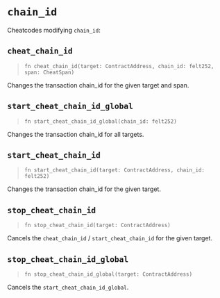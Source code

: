 # `chain_id`

Cheatcodes modifying `chain_id`:

## `cheat_chain_id`
> `fn cheat_chain_id(target: ContractAddress, chain_id: felt252, span: CheatSpan)`

Changes the transaction chain_id for the given target and span.

## `start_cheat_chain_id_global`
> `fn start_cheat_chain_id_global(chain_id: felt252)`

Changes the transaction chain_id for all targets.

## `start_cheat_chain_id`
> `fn start_cheat_chain_id(target: ContractAddress, chain_id: felt252)`

Changes the transaction chain_id for the given target.

## `stop_cheat_chain_id`
> `fn stop_cheat_chain_id(target: ContractAddress)`

Cancels the `cheat_chain_id` / `start_cheat_chain_id` for the given target.

## `stop_cheat_chain_id_global`
> `fn stop_cheat_chain_id_global(target: ContractAddress)`

Cancels the `start_cheat_chain_id_global`.
